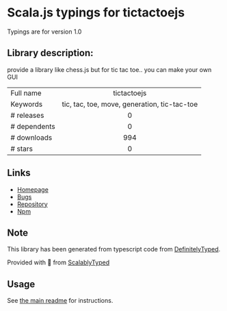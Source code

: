 
# Scala.js typings for tictactoejs

Typings are for version 1.0

## Library description:
provide a library like chess.js but for tic tac toe.. you can make your own GUI

|                    |                 |
| ------------------ | :-------------: |
| Full name          | tictactoejs |
| Keywords           | tic, tac, toe, move, generation, tic-tac-toe |
| # releases         | 0 |
| # dependents       | 0 |
| # downloads        | 994 |
| # stars            | 0 |

## Links
- [Homepage](https://github.com/ryanhs/TicTacToeJS#readme)
- [Bugs](https://github.com/ryanhs/TicTacToeJS/issues)
- [Repository](https://github.com/ryanhs/TicTacToeJS)
- [Npm](https://www.npmjs.com/package/tictactoejs)
    


## Note
This library has been generated from typescript code from [DefinitelyTyped](https://definitelytyped.org).

Provided with :purple_heart: from [ScalablyTyped](https://github.com/oyvindberg/ScalablyTyped)

## Usage
See [the main readme](../../readme.md) for instructions.


